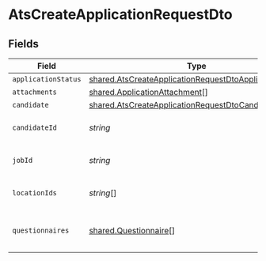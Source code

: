 # AtsCreateApplicationRequestDto


## Fields

| Field                                                                                                                                   | Type                                                                                                                                    | Required                                                                                                                                | Description                                                                                                                             | Example                                                                                                                                 |
| --------------------------------------------------------------------------------------------------------------------------------------- | --------------------------------------------------------------------------------------------------------------------------------------- | --------------------------------------------------------------------------------------------------------------------------------------- | --------------------------------------------------------------------------------------------------------------------------------------- | --------------------------------------------------------------------------------------------------------------------------------------- |
| `applicationStatus`                                                                                                                     | [shared.AtsCreateApplicationRequestDtoApplicationStatus](../../../sdk/models/shared/atscreateapplicationrequestdtoapplicationstatus.md) | :heavy_minus_sign:                                                                                                                      | N/A                                                                                                                                     |                                                                                                                                         |
| `attachments`                                                                                                                           | [shared.ApplicationAttachment](../../../sdk/models/shared/applicationattachment.md)[]                                                   | :heavy_minus_sign:                                                                                                                      | N/A                                                                                                                                     |                                                                                                                                         |
| `candidate`                                                                                                                             | [shared.AtsCreateApplicationRequestDtoCandidate](../../../sdk/models/shared/atscreateapplicationrequestdtocandidate.md)                 | :heavy_minus_sign:                                                                                                                      | N/A                                                                                                                                     |                                                                                                                                         |
| `candidateId`                                                                                                                           | *string*                                                                                                                                | :heavy_minus_sign:                                                                                                                      | Unique identifier of the candidate                                                                                                      | e3cb75bf-aa84-466e-a6c1-b8322b257a48                                                                                                    |
| `jobId`                                                                                                                                 | *string*                                                                                                                                | :heavy_minus_sign:                                                                                                                      | Unique identifier of the job                                                                                                            | 4071538b-3cac-4fbf-ac76-f78ed250ffdd                                                                                                    |
| `locationIds`                                                                                                                           | *string*[]                                                                                                                              | :heavy_minus_sign:                                                                                                                      | Unique identifiers of the locations                                                                                                     | ["dd8d41d1-5eb8-4408-9c87-9ba44604eae4"]                                                                                                |
| `questionnaires`                                                                                                                        | [shared.Questionnaire](../../../sdk/models/shared/questionnaire.md)[]                                                                   | :heavy_minus_sign:                                                                                                                      | Questionnaires associated with the application                                                                                          | {"id":"right_to_work","answers":[{"id":"answer1","type":"text","values":["Yes"]}]}                                                      |